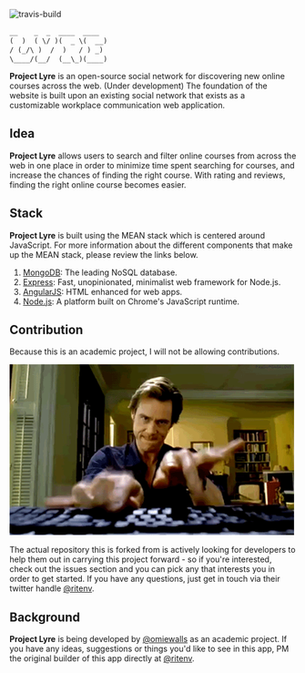 ![travis-build](https://api.travis-ci.org/ritenv/atwork.svg)

    __    _  _  ____  ____
    (  )  ( \/ )(  _ \(  __)
    / (_/\ )  /  )   / ) _)
    \____/(__/  (__\_)(____)

**Project Lyre** is an open-source social network for discovering new online courses across the web.
(Under development) The foundation of the website is built upon an existing social network that exists as a customizable workplace communication web application.

## Idea

**Project Lyre** allows users to search and filter online courses from across the web in one place in order to minimize time spent searching for courses, and increase the chances of finding the right course. With rating and reviews, finding the right online course becomes easier.

## Stack

**Project Lyre** is built using the MEAN stack which is centered around JavaScript. For more information about the different components that make up the MEAN stack, please review the links below.

1. [MongoDB](http://mongodb.org/): The leading NoSQL database.
2. [Express](http://expressjs.com/): Fast, unopinionated, minimalist web framework for Node.js.
3. [AngularJS](http://angularjs.org/): HTML enhanced for web apps.
4. [Node.js](http://nodejs.org/): A platform built on Chrome's JavaScript runtime.

## Contribution

Because this is an academic project, I will not be allowing contributions.

![contribute](fast-typing.gif)

The actual repository this is forked from is actively looking for developers to help them out in carrying this project forward - so if you're interested, check out the issues section and you can pick any that interests you in order to get started. If you have any questions, just get in touch via their twitter handle [@ritenv](http://twitter.com/@ritenv).

## Background

**Project Lyre** is being developed by [@omiewalls](http://twitter.com/@omiewalls) as an academic project. If you have any ideas, suggestions or things you'd like to see in this app, PM the original builder of this app directly at [@ritenv](http://twitter.com/@ritenv).
